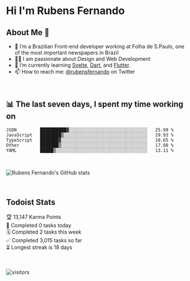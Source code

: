 # Hi I'm Rubens Fernando

## About Me 🚀

- 🌱 I’m a Brazilian Front-end developer working at Folha de S.Paulo, one of the most important newspapers in Brazil
- 👨‍💻 I am passionate about Design and Web Development
- 📖 I’m currently learning [Svelte](https://svelte.dev/), [Dart](https://dart.dev/), and [Flutter](https://flutter.dev/).
- 📫 How to reach me: [@rubensfernando](https://twitter.com/rubensfernando) on Twitter

<br />

## 📊 The last seven days, I spent my time working on

<!--START_SECTION:waka-->
```text
JSON         ██████████▓░░░░░░░░░░░░░░░░░░░░░░░░░░░░░░   25.99 % 
JavaScript   ████████▒░░░░░░░░░░░░░░░░░░░░░░░░░░░░░░░░   19.93 % 
TypeScript   ███████▓░░░░░░░░░░░░░░░░░░░░░░░░░░░░░░░░░   18.65 % 
Other        ███████▒░░░░░░░░░░░░░░░░░░░░░░░░░░░░░░░░░   17.88 % 
YAML         █████▒░░░░░░░░░░░░░░░░░░░░░░░░░░░░░░░░░░░   13.11 % 
```
<!--END_SECTION:waka-->

<br />

![Rubens Fernando's GitHub stats](https://github-readme-stats.vercel.app/api?username=rubensfernando&show_icons=true&hide_border=true)

<br />

## Todoist Stats

<!-- TODO-IST:START -->
🏆  13,147 Karma Points           
🌸  Completed 0 tasks today           
🗓  Completed 2 tasks this week           
✅  Completed 3,015 tasks so far           
⏳  Longest streak is 18 days
<!-- TODO-IST:END -->

<br>

![visitors](https://visitor-badge.laobi.icu/badge?page_id=rubensfernando.rubensfernando)
